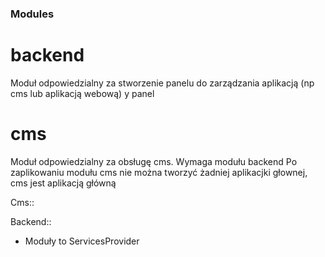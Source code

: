 ### Modules

# backend
Moduł odpowiedzialny za stworzenie panelu do zarządzania aplikacją (np cms lub aplikacją webową)
y panel

# cms
Moduł odpowiedzialny za obsługę cms. Wymaga modułu backend
Po zaplikowaniu modułu cms nie można tworzyć żadniej aplikacjki głownej, cms jest aplikacją główną

Cms::

Backend::


 - Moduły to ServicesProvider

